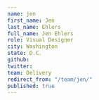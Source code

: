 ```yaml
---
name: jen
first_name: Jen
last_name: Ehlers
full_name: Jen Ehlers
role: Visual Designer
city: Washington
state: D.C.
github: 
twitter: 
team: Delivery
redirect_from: "/team/jen/"
published: true
---
```


